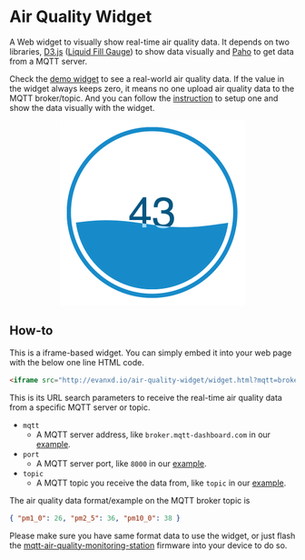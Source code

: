 # Air Quality Widget
A Web widget to visually show real-time air quality data. It depends on two libraries, [D3.js][d3-js] ([Liquid Fill Gauge][liquid-fill-gauge]) to show data visually and [Paho][paho] to get data from a MQTT server.

Check the [demo widget][demo] to see a real-world air quality data. If the value in the widget always keeps zero, it means no one upload air quality data to the MQTT broker/topic. And you can follow the [instruction][mqtt-air-quality-monitoring-station] to setup one and show the data visually with the widget.

<p align="center">
  <a href="http://evanxd.io/air-quality-widget/"><img src="./images/demo.gif" /></a>
</p>

## How-to
This is a iframe-based widget. You can simply embed it into your web page with the below one line HTML code.
```html
<iframe src="http://evanxd.io/air-quality-widget/widget.html?mqtt=broker.mqtt-dashboard.com&port=8000&topic=topic" frameborder="0" scrolling="no"></iframe>
```

This is its URL search parameters to receive the real-time air quality data from a specific MQTT server or topic.
- `mqtt`
  - A MQTT server address, like `broker.mqtt-dashboard.com` in our [example][example].
- `port`
  - A MQTT server port, like `8000` in our [example][example].
- `topic`
  - A MQTT topic you receive the data from, like `topic` in our [example][example].

The air quality data format/example on the MQTT broker topic is
```json
{ "pm1_0": 26, "pm2_5": 36, "pm10_0": 38 }
```
Please make sure you have same format data to use the widget, or just flash the [mqtt-air-quality-monitoring-station][mqtt-air-quality-monitoring-station] firmware into your device to do so.

[d3-js]: https://d3js.org/
[liquid-fill-gauge]: http://bl.ocks.org/brattonc/5e5ce9beee483220e2f6
[paho]: http://www.eclipse.org/paho
[demo]: http://evanxd.io/air-quality-widget
[example]: https://github.com/evanxd/air-quality-widget/blob/master/index.html#L39
[mqtt-air-quality-monitoring-station]: https://github.com/evanxd/mqtt-air-quality-monitoring-station
